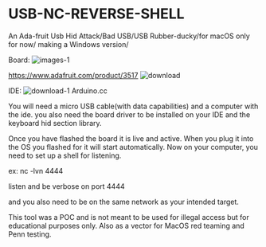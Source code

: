 # USB-NC-REVERSE-SHELL


An Ada-fruit Usb Hid Attack/Bad USB/USB Rubber-ducky/for macOS only for now/ making a Windows version/



Board:
![images-1](https://github.com/CryptoTheDragon/USB-NC-REVERSE-SHELL/assets/102704845/90916e30-e367-43f9-8b42-c5aa0f6b2ed2)

https://www.adafruit.com/product/3517
![download](https://github.com/CryptoTheDragon/USB-NC-REVERSE-SHELL/assets/102704845/06b81f4d-0dfa-4929-a8f8-a820cc85bb37)




IDE:
![download-1](https://github.com/CryptoTheDragon/USB-NC-REVERSE-SHELL/assets/102704845/7beb5969-e17f-4965-ab21-d7795aacdb7b)
Arduino.cc


You will need a micro USB cable(with data capabilities) and a computer with the ide. you also need the board driver to be installed on your IDE and the keyboard hid section library.


Once you have flashed the board it is live and active. When you plug it into the OS you flashed for it will start automatically. 
Now on your computer, you need to set up a shell for listening. 

ex:
nc -lvn 4444

listen and be verbose on port 4444

and you also need to be on the same network as your intended target.


This tool was a POC and is not meant to be used for illegal access but for educational purposes only. Also as a vector for MacOS red teaming and Penn testing.
